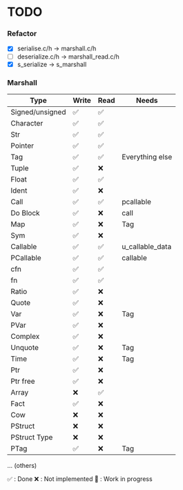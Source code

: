 # TODO

### Refactor

- [x] serialise.c/h -> marshall.c/h
- [ ] deserialize.c/h -> marshall_read.c/h
- [x] s_serialize -> s_marshall

### Marshall

|       Type      | Write  |  Read  |      Needs      |
| --------------- | ------ | ------ | --------------- |
| Signed/unsigned |   ✅   |   ✅   |
| Character       |   ✅   |   ✅   |
| Str             |   ✅   |   ✅   |
| Pointer         |   ✅   |   ✅   |
| Tag             |   ✅   |   ✅   | Everything else |
| Tuple           |   ✅   |   ❌   |
| Float           |   ✅   |   ✅   |
| Ident           |   ✅   |   ❌   |
| Call            |   ✅   |   ✅   | pcallable       |
| Do Block        |   ✅   |   ❌   | call            |
| Map             |   ✅   |   ❌   | Tag             |
| Sym             |   ✅   |   ❌   |
| Callable        |   ✅   |   ✅   | u_callable_data |
| PCallable       |   ✅   |   ✅   | callable |
| cfn             |   ✅   |   ✅   |
| fn              |   ✅   |   ✅   |
| Ratio           |   ✅   |   ❌   |
| Quote           |   ✅   |   ❌   |
| Var             |   ✅   |   ❌   | Tag             |
| PVar            |   ✅   |   ❌   |
| Complex         |   ✅   |   ❌   |
| Unquote         |   ✅   |   ❌   | Tag             |
| Time            |   ✅   |   ❌   | Tag             |
| Ptr             |   ✅   |   ❌   |
| Ptr free        |   ✅   |   ❌   |
| Array           |   ❌   |   ✅   |
| Fact            |   ✅   |   ❌   |
| Cow             |   ❌   |   ❌   |
| PStruct         |   ❌   |   ❌   |
| PStruct Type    |   ❌   |   ❌   |
| PTag            |   ✅   |   ❌   | Tag             |
... (others)

✅ : Done
❌ : Not implemented
🚧 : Work in progress
